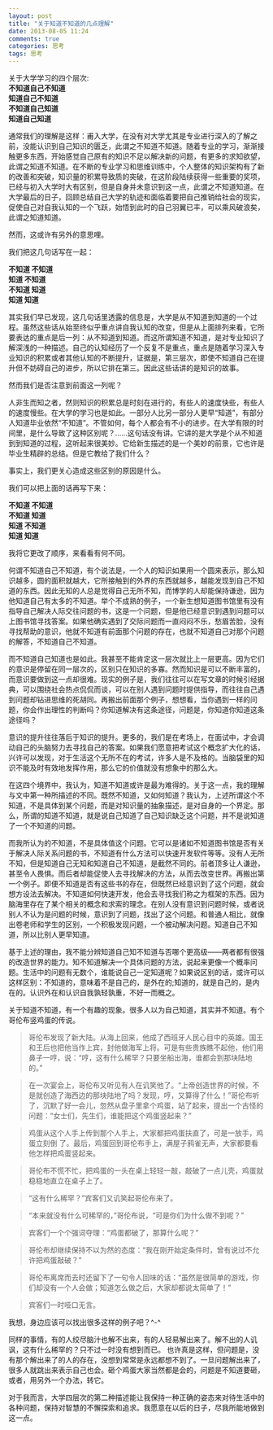 ```yaml
---
layout: post
title: "关于知道不知道的几点理解"
date: 2013-08-05 11:24
comments: true
categories: 思考
tags: 思考
---
```


关于大学学习的四个层次:  
**不知道自己不知道**  
**知道自己不知道**  
**不知道自己知道**  
**知道自己知道**  
<!-- more -->
通常我们的理解是这样：甫入大学，在没有对大学尤其是专业进行深入的了解之前，没能认识到自己知识的匮乏，此谓之不知道不知道。随着专业的学习，渐渐接触更多东西，开始感觉自己原有的知识不足以解决新的问题，有更多的求知欲望，此谓之知道不知道。在不断的专业学习和思维训练中，个人整体的知识架构有了新的改善和突破，知识量的积累导致质的突破，在这阶段陆续获得一些重要的奖项，已经与初入大学时大有区别，但是自身并未意识到这一点，此谓之不知道知道。在大学最后的日子，回顾总结自己大学的轨迹和面临着要把自己推销给社会的现实，促使自己对自我认知的一个飞跃，始悟到此时的自己羽翼已丰，可以乘风破浪矣，此谓之知道知道。  

然而，这或许有另外的意思哩。  

我们把这几句话写在一起：  

**不知道    不知道**    
**知道      不知道**    
**不知道    知道**  
**知道      知道**  

其实我们早已发现，这几句话里透露的信息是，大学是从不知道到知道的一个过程。虽然这些话从始至终似乎重点讲自我认知的改变，但是从上面排列来看，它所要表达的重点是后一列：从不知道到知道。而这所谓知道不知道，是对专业知识了解深浅的一种描述。自己的认知经历了一个反复不是重点，重点是随着学习深入专业知识的积累或者其他认知的不断提升，证据是，第三层次，即使不知道自己在提升但不妨碍自己的进步，所以它排在第三。因此这些话讲的是知识的故事。  

然而我们是否注意到前面这一列呢？  

人非生而知之者，然则知识的积累总是时刻在进行的，有些人的速度快些，有些人的速度慢些。在大学的学习也是如此。一部分人比另一部分人更早“知道”，有部分人知道毕业依然“不知道”。不管如何，每个人都会有不小的进步。在大学有限的时间里，是什么导致了这种区别呢？……这句话没有讲。它讲的是大学是个从不知道到到知道的过程，这听起来很美妙。它给新生描述的是一个美妙的前景，它也许是毕业生精辟的总结。但是它教给了我们什么？

事实上，我们更关心造成这些区别的原因是什么。

我们可以把上面的话再写下来：

**不知道    不知道**  
**不知道    知道**   
**知道      不知道**  
**知道      知道**  

我将它更改了顺序，来看看有何不同。  

何谓不知道自己不知道，有个说法是，一个人的知识如果用一个圆来表示，那么知识越多，圆的面积就越大，它所接触到的外界的东西就越多，越能发现到自己不知道的东西。因此无知的人总是觉得自己无所不知，而博学的人却能保持谦逊，因为他知道自己有太多的不知道。举个不成熟的例子，一个新生想知道图书馆里有没有指导自己解决人际交往问题的书，这是一个问题，但是他已经意识到遇到问题可以上图书馆寻找答案。如果他确实遇到了交际问题而一直闷闷不乐，愁眉苦脸，没有寻找帮助的意识，他就不知道有前面那个问题的存在，也就不知道自己对那个问题的解答，不知道自己不知道。  

而不知道自己知道也是如此。我甚至不能肯定这一层次就比上一层更高。因为它们的意识是停留在同一层次的，区别只在知识的多寡。然而知识是可以不断丰富的，而意识要做到这一点却很难。现实的例子是，我们往往可以在写文章的时候引经据典，可以围绕社会热点侃侃而谈，可以在别人遇到问题时提供指导，而往往自己遇到问题却钻进思维的死胡同。再搬出前面那个例子，想想看，当你遇到一样的问题，你会作出理性的判断吗？你知道解决有这条途径，问题是，你知道你知道这条途径吗？  

意识的提升往往落后于知识的提升。更多的，我们是在考场上，在面试中，才会调动自己的头脑努力去寻找自己的答案。如果我们愿意把考试这个概念扩大化的话，兴许可以发现，对于生活这个无所不在的考试，许多人是不及格的。当脑袋里的知识不能及时有效地发挥作用，那么它的价值就没有想象中的那么大。 

在这四个境界中，我认为，知道不知道或许是最为难得的。关于这一点，我的理解与文中第一种所描述的不同。既然不知道，又如何知道？我认为，上述所谓这个不知道，不是具体到某个问题，而是对知识量的抽象描述，是对自身的一个界定。那么，所谓的知道不知道，就是说自己知道了自己知识缺乏这个问题，并不是说知道了一个不知道的问题。  

而我所认为的不知道，不是具体值这个问题。它可以是诸如不知道图书馆是否有关于解决人际关系问题的书，不知道有什么方法可以快速开发软件等等。没有人无所不知，但是知道自己无知和知道自己不知道，是截然不同的。前者顶多让人谦逊，甚至令人畏惧。而后者却能促使人去寻找解决的方法，从而去改变世界。再搬出第一个例子。即便不知道是否有这些书的存在，但既然已经意识到了这个问题，就会想方设法去解决。不知道如何快速开发，他会去寻找我们称之为框架的东西。因为脑海里存在了某个相关的概念和求索的理念。在别人没有意识到问题时候，或者说别人不认为是问题的时候，意识到了问题，找出了这个问题。和普通人相比，就像出卷老师和学生的区别，一个积极发现问题，一个被动解决问题。知道自己不知道，所以比别人更早知道。  

基于上述的理由，我不能分辨知道自己知不知道与否哪个更高级——两者都有很强的改造世界的能力。知不知道解决一个具体问题的方法，说起来更像一个概率问题。生活中的问题有无数个，谁能说自己一定知道呢？如果说区别的话，或许可以这样区别：不知道的，意味着不是自己的，是外在的;知道的，就是自己的，是内在的。认识外在和认识自我孰轻孰重，不好一而概之。  

关于知道不知道，有一个有趣的现象。很多人以为自己知道，其实并不知道。有个哥伦布竖鸡蛋的传说。  

>哥伦布发现了新大陆。从海上回来，他成了西班牙人民心目中的英雄。国王和王后也把他当作上宾，封他做海军上将。可是有些贵族瞧不起他，他们用鼻子一哼，说：“哼，这有什么稀罕？只要坐船出海，谁都会到那块陆地的。”  

>在一次宴会上，哥伦布又听见有人在讥笑他了。“上帝创造世界的时候，不是就创造了海西边的那块陆地了吗？发现，哼，又算得了什么！”哥伦布听了，沉默了好一会儿，忽然从盘子里拿个鸡蛋，站了起来，提出一个古怪的问题：“女士们，先生们，谁能把这个鸡蛋竖起来？”  

>鸡蛋从这个人手上传到那个人手上，大家都把鸡蛋扶直了，可是一放手，鸡蛋立刻倒 了。最后，鸡蛋回到哥伦布手上，满屋子鸦雀无声，大家都要看他怎样把鸡蛋竖起来。  

>哥伦布不慌不忙，把鸡蛋的一头在桌上轻轻一敲，敲破了一点儿壳，鸡蛋就稳稳地直立在桌子上了。  

>“这有什么稀罕？”宾客们又讥笑起哥伦布来了。  

>“本来就没有什么可稀罕的，”哥伦布说，“可是你们为什么做不到呢？”

>宾客们一个个强词夺理：“鸡蛋都破了，那算什么呢？”  

>哥伦布却继续保持不以为然的态度：“我在刚开始定条件时，曾有说过不允许把鸡蛋敲破？”  

>哥伦布离席而去时还留下了一句令人回味的话：“虽然是很简单的游戏，你们却没有一个人会做；知道怎么做之后，大家却都说太简单了！”  

>宾客们一时哑口无言。  

我想，身边应该可以找出很多这样的例子吧？^-^  

同样的事情，有的人绞尽脑汁也解不出来，有的人轻易解出来了。解不出的人讥讽，这有什么稀罕的？只不过一时没有想到而已。 也许真是这样，但问题是，没有那个解出来了的人的存在，没想到常常是永远都想不到了。一旦问题解出来了，很多人就跳出来表示自己也会。砸个鸡蛋大家当然都是会的，问题是不知道要砸，或者，用另外一个办法，转它。  

对于我而言，大学四层次的第二种描述能让我保持一种正确的姿态来对待生活中的各种问题，保持对智慧的不懈探索和追求。我愿意在以后的日子，尽我所能地做到这一点。  


